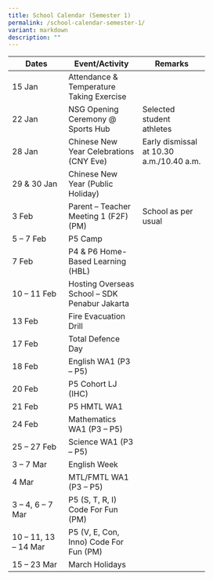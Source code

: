 ```yaml
---
title: School Calendar (Semester 1)
permalink: /school-calendar-semester-1/
variant: markdown
description: ""
---
```

<table style="border-collapse:collapse;border-spacing:0;table-layout: fixed; width: 402px" class="tg">
   <colgroup>
      <col style="width: 180px">
      <col style="width: 180px">
      <col style="width: 180px">
   </colgroup>
   <thead>
      <tr>
         <th class="tg">Dates</th>
         <th class="tg">Event/Activity</th>
         <th class="tg">Remarks</th>
      </tr>
   </thead>
   <tbody>
      <tr>
         <td class="tg">15 Jan</td>
         <td class="tg">Attendance &amp; Temperature Taking Exercise</td>
         <td class="tg"></td>
      </tr>
      <tr>
         <td class="tg">22 Jan</td>
         <td class="tg">NSG Opening Ceremony @ Sports Hub</td>
         <td class="tg">Selected student athletes</td>
      </tr>
      <tr>
         <td class="tg">28 Jan</td>
         <td class="tg">Chinese New Year Celebrations (CNY Eve)</td>
         <td class="tg">Early dismissal at 10.30 a.m./10.40 a.m.</td>
      </tr>
      <tr>
         <td class="tg">29 &amp; 30 Jan</td>
         <td class="tg">Chinese New Year (Public Holiday)</td>
         <td class="tg"></td>
      </tr>
      <tr>
         <td class="tg">3 Feb</td>
         <td class="tg">Parent – Teacher Meeting 1 (F2F) (PM)</td>
         <td class="tg">School as per usual</td>
      </tr>
      <tr>
         <td class="tg">5 – 7 Feb</td>
         <td class="tg">P5 Camp</td>
         <td class="tg"></td>
      </tr>
      <tr>
         <td class="tg">7 Feb</td>
         <td class="tg">P4 &amp; P6 Home-Based Learning (HBL)</td>
         <td class="tg"></td>
      </tr>
      <tr>
         <td class="tg">10 – 11 Feb</td>
         <td class="tg">Hosting Overseas School – SDK Penabur Jakarta</td>
         <td class="tg"></td>
      </tr>
      <tr>
         <td class="tg">13 Feb</td>
         <td class="tg">Fire Evacuation Drill</td>
         <td class="tg"></td>
      </tr>
      <tr>
         <td class="tg">17 Feb</td>
         <td class="tg">Total Defence Day</td>
         <td class="tg"></td>
      </tr>
      <tr>
         <td class="tg">18 Feb</td>
         <td class="tg">English WA1 (P3 – P5)</td>
         <td class="tg"></td>
      </tr>
      <tr>
         <td class="tg">20 Feb</td>
         <td class="tg">P5 Cohort LJ (IHC)</td>
         <td class="tg"></td>
      </tr>
      <tr>
         <td class="tg">21 Feb</td>
         <td class="tg">P5 HMTL WA1</td>
         <td class="tg"></td>
      </tr>
      <tr>
         <td class="tg">24 Feb</td>
         <td class="tg">Mathematics WA1 (P3 – P5)</td>
         <td class="tg"></td>
      </tr>
      <tr>
         <td class="tg">25 – 27 Feb</td>
         <td class="tg">Science WA1 (P3 – P5)</td>
         <td class="tg"></td>
      </tr>
      <tr>
         <td class="tg">3 – 7 Mar</td>
         <td class="tg">English Week</td>
         <td class="tg"></td>
      </tr>
      <tr>
         <td class="tg">4 Mar</td>
         <td class="tg">MTL/FMTL WA1 (P3 – P5)</td>
         <td class="tg"></td>
      </tr>
      <tr>
         <td class="tg">3 – 4, 6 – 7 Mar</td>
         <td class="tg">P5 (S, T, R, I) Code For Fun (PM)</td>
         <td class="tg"></td>
      </tr>
      <tr>
         <td class="tg">10 – 11, 13 – 14 Mar</td>
         <td class="tg">P5 (V, E, Con, Inno) Code For Fun (PM)</td>
         <td class="tg"></td>
      </tr>
      <tr>
         <td class="tg">15 – 23 Mar</td>
         <td class="tg">March Holidays</td>
         <td class="tg"></td>
      </tr>
      
   </tbody>
</table>
